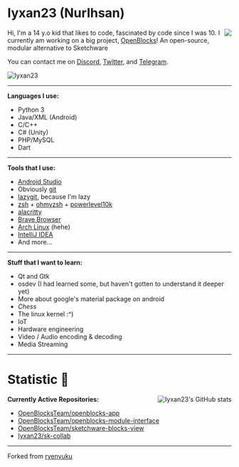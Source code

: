 <h1>Iyxan23 (NurIhsan)</h1> <img align="right" src="https://media.giphy.com/media/LmNwrBhejkK9EFP504/giphy.gif"/>

Hi, I'm a 14 y.o kid that likes to code, fascinated by code since I was 10. I currently am working on a big project, [OpenBlocks](https://github.com/OpenBlocksTeam)! An open-source, modular alternative to Sketchware

You can contact me on [Discord](https://dsc.bio/Iyxan23), [Twitter](https://twitter.com/Iyxan23), and [Telegram](https://t.me/Iyxan23).

<img src="https://komarev.com/ghpvc/?username=Iyxan23" alt="Iyxan23" />

----------

**Languages I use:**
- Python 3
- Java/XML (Android)
- C/C++
- C# (Unity)
- PHP/MySQL
- Dart

----------

**Tools that I use:**
- [Android Studio](https://developer.android.com/studio)
- Obviously [git](https://www.git-scm.com)
- [lazygit](https://github.com/jesseduffield/lazygit), because I'm lazy
- [zsh](https://www.zsh.org/) + [ohmyzsh](https://ohmyz.sh/) + [powerlevel10k](https://github.com/romkatv/powerlevel10k)
- [alacritty](https://github.com/alacritty/alacritty)
- [Brave Browser](https://brave.com/)
- [Arch Linux](https://archlinux.org) (hehe)
- [IntelliJ IDEA](https://www.jetbrains.com/idea)
- And more...

----------

**Stuff that I want to learn:**
- Qt and Gtk
- osdev (I had learned some, but haven't gotten to understand it deeper yet)
- More about google's material package on android
- _Chess_
- The linux kernel :^)
- IoT
- Hardware engineering
- Video / Audio encoding & decoding
- Media Streaming

---------

<h1>Statistic 🏅</h1> <img alt="Iyxan23's GitHub stats" src="https://github-readme-stats.vercel.app/api?username=Iyxan23&show_icons=true&count_private=true&bg_color=00000000&text_color=808080" align="right">

**Currently Active Repositories:**
- [OpenBlocksTeam/openblocks-app](https://github.com/ThatCakeID/OpenBlocksTeam/openblocks-app)
- [OpenBlocksTeam/openblocks-module-interface](https://github.com/ThatCakeID/OpenBlocksTeam/openblocks-module-interface)
- [OpenBlocksTeam/sketchware-blocks-view](https://github.com/OpenBlocksTeam/sketchware-blocks-view)
- [Iyxan23/sk-collab](https://github.com/ThatCakeID/os-thm-android)

----------

Forked from [ryenyuku](https://github.com/ryenyuku/ryenyuku)
